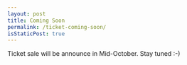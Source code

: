 ```yaml
---
layout: post
title: Coming Soon
permalink: /ticket-coming-soon/
isStaticPost: true
---
```


Ticket sale will be announce in Mid-October. Stay tuned :-)

<img class="img-responsive feature-image" src="{{ site.baseurl }}/img/sections-background/coming-soon.jpg" style="display:none">
